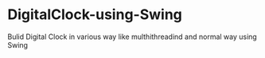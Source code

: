 # DigitalClock-using-Swing
Bulid Digital Clock in various way like multhithreadind and normal way using Swing 
